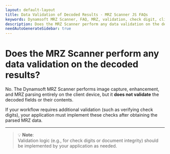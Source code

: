 ```yaml
---
layout: default-layout
title: Data Validation of Decoded Results - MRZ Scanner JS FAQs
keywords: Dynamsoft MRZ Scanner, FAQ, MRZ, validation, check digit, client-side, decoded results
description: Does the MRZ Scanner perform any data validation on the decoded results? - MRZ Scanner JS FAQs.
needAutoGenerateSidebar: true
---
```


# Does the MRZ Scanner perform any data validation on the decoded results?

No. The Dynamsoft MRZ Scanner performs image capture, enhancement, and MRZ parsing entirely on the client device, but it **does not validate** the decoded fields or their contents. 

If your workflow requires additional validation (such as verifying check digits), your application must implement these checks after obtaining the parsed MRZ data.

---

> 💡 **Note**:  
> Validation logic (e.g., for check digits or document integrity) should be implemented by your application as needed.
